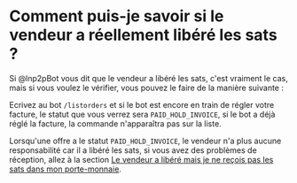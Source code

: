 # Comment puis-je savoir si le vendeur a réellement libéré les sats ?

Si @lnp2pBot vous dit que le vendeur a libéré les sats, c'est vraiment le cas, mais si vous voulez le vérifier, vous pouvez le faire de la manière suivante :

Ecrivez au bot `/listorders` et si le bot est encore en train de régler votre facture, le statut que vous verrez sera `PAID_HOLD_INVOICE`, si le bot a déjà réglé la facture, la commande n'apparaîtra pas sur la liste.

Lorsqu'une offre a le statut `PAID_HOLD_INVOICE`, le vendeur n'a plus aucune responsabilité car il a libéré les sats, si vous avez des problèmes de réception, allez à la section [Le vendeur a libéré mais je ne reçois pas les sats dans mon porte-monnaie](./i-cant-receive.md).